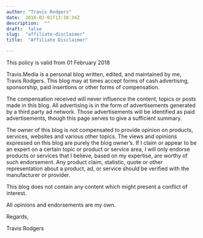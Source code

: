 ```yaml
---
author: "Travis Rodgers"
date:  2018-02-01T13:30:34Z
description:  ""
draft:  false
slug:  "affiliate-disclaimer"
title:  "Affiliate Disclaimer"

---
```



<p>This policy is valid from 01 February 2018</p>
<p>Travis.Media is a personal blog written, edited, and maintained by me, Travis Rodgers. This blog may at times accept forms of cash advertising, sponsorship, paid insertions or other forms of compensation.</p>
<p>The compensation received will never influence the content, topics or posts made in this blog. All advertising is in the form of advertisements generated by a third party ad network. Those advertisements will be identified as paid advertisements, though this page serves to give a sufficient summary.</p>
<p>The owner of this blog is not compensated to provide opinion on products, services, websites and various other topics. The views and opinions expressed on this blog are purely the blog owner&#8217;s. If I claim or appear to be an expert on a certain topic or product or service area, I will only endorse products or services that I believe, based on my expertise, are worthy of such endorsement. Any product claim, statistic, quote or other representation about a product, ad, or service should be verified with the manufacturer or provider.</p>
<p>This blog does not contain any content which might present a conflict of interest.</p>
<p>All opinions and endorsements are my own.</p>
<p>Regards,</p>
<p>Travis Rodgers</p>



